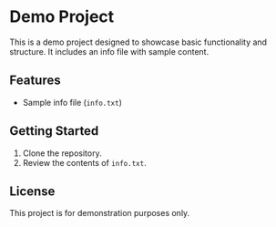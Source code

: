# Demo Project

This is a demo project designed to showcase basic functionality and structure. It includes an info file with sample content.

## Features
- Sample info file (`info.txt`)

## Getting Started
1. Clone the repository.
2. Review the contents of `info.txt`.

## License
This project is for demonstration purposes only.
